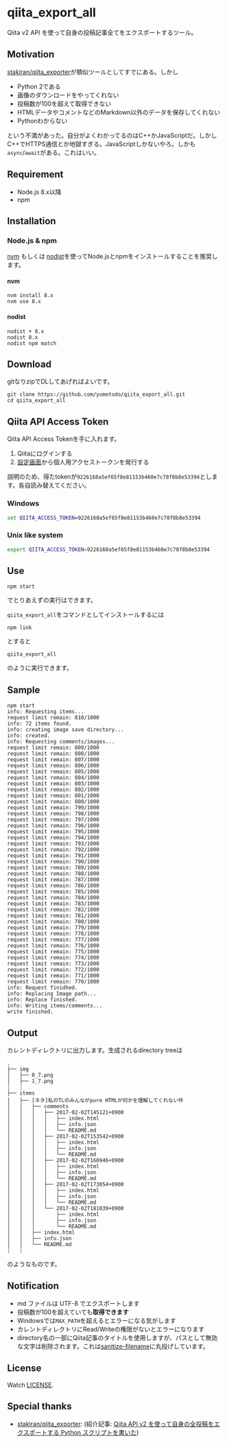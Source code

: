 # qiita_export_all

Qiita v2 API を使って自身の投稿記事全てをエクスポートするツール。

## Motivation

[stakiran/qiita_exporter](https://github.com/stakiran/qiita_exporter)が類似ツールとしてすでにある。しかし

- Python 2である
- 画像のダウンロードをやってくれない
- 投稿数が100を超えて取得できない
- HTMLデータやコメントなどのMarkdown以外のデータを保存してくれない
- Pythonわからない

という不満があった。自分がよくわかってるのはC++かJavaScriptだ。しかしC++でHTTPS通信とか地獄すぎる。JavaScriptしかないやろ。しかも`async`/`await`がある。これはいい。

## Requirement

- Node.js 8.x以降
- npm

## Installation

### Node.js & npm

[nvm](https://github.com/creationix/nvm) もしくは [nodist](https://github.com/marcelklehr/nodist)を使ってNode.jsとnpmをインストールすることを推奨します。

#### nvm

```plain
nvm install 8.x
nvm use 8.x
```

#### nodist

```plain
nodist + 8.x
nodist 8.x
nodist npm match
```

## Download

gitなりzipでDLしてあげればよいです。

```plain
git clone https://github.com/yumetodo/qiita_export_all.git
cd qiita_export_all
```

## Qiita API Access Token

Qiita API Access Tokenを手に入れます。

1. Qiitaにログインする
2. [設定画面](https://qiita.com/settings/applications)から個人用アクセストークンを発行する

説明のため、得たtokenが`9226168a5ef65f8e81153b460e7c78f8b8e53394`とします。各自読み替えてください。

### Windows

```cmd
set QIITA_ACCESS_TOKEN=9226168a5ef65f8e81153b460e7c78f8b8e53394
```

### Unix like system

```bash
export QIITA_ACCESS_TOKEN=9226168a5ef65f8e81153b460e7c78f8b8e53394
```

## Use

```plain
npm start
```

でとりあえずの実行はできます。

`qiita_export_all`をコマンドとしてインストールするには

```plain
npm link
```

とすると

```plain
qiita_export_all
```

のように実行できます。

## Sample

```plain
npm start
info: Requesting items...
request limit remain: 810/1000
info: 72 items found.
info: creating image save directory...
info: created.
info: Requesting comments/images...
request limit remain: 809/1000
request limit remain: 808/1000
request limit remain: 807/1000
request limit remain: 806/1000
request limit remain: 805/1000
request limit remain: 804/1000
request limit remain: 803/1000
request limit remain: 802/1000
request limit remain: 801/1000
request limit remain: 800/1000
request limit remain: 799/1000
request limit remain: 798/1000
request limit remain: 797/1000
request limit remain: 796/1000
request limit remain: 795/1000
request limit remain: 794/1000
request limit remain: 793/1000
request limit remain: 792/1000
request limit remain: 791/1000
request limit remain: 790/1000
request limit remain: 789/1000
request limit remain: 788/1000
request limit remain: 787/1000
request limit remain: 786/1000
request limit remain: 785/1000
request limit remain: 784/1000
request limit remain: 783/1000
request limit remain: 782/1000
request limit remain: 781/1000
request limit remain: 780/1000
request limit remain: 779/1000
request limit remain: 778/1000
request limit remain: 777/1000
request limit remain: 776/1000
request limit remain: 775/1000
request limit remain: 774/1000
request limit remain: 773/1000
request limit remain: 772/1000
request limit remain: 771/1000
request limit remain: 770/1000
info: Request finidhed.
info: Replacing Image path...
info: Replace finished.
info: Writing items/comments...
write finished.
```

## Output

カレントディレクトリに出力します。生成されるdirectory treeは

```plain
.
├── img
│   ├── 0_7.png
│   ├── 1_7.png
┊   ┊
├── items
│   ├── [ネタ]私のTLのみんながpure HTMLが何かを理解してくれない件
│   │   ├── comments
│   │   │   ├── 2017-02-02T145121+0900
│   │   │   │   ├── index.html
│   │   │   │   ├── info.json
│   │   │   │   └── README.md
│   │   │   ├── 2017-02-02T153542+0900
│   │   │   │   ├── index.html
│   │   │   │   ├── info.json
│   │   │   │   └── README.md
│   │   │   ├── 2017-02-02T160946+0900
│   │   │   │   ├── index.html
│   │   │   │   ├── info.json
│   │   │   │   └── README.md
│   │   │   ├── 2017-02-02T173054+0900
│   │   │   │   ├── index.html
│   │   │   │   ├── info.json
│   │   │   │   └── README.md
│   │   │   └── 2017-02-02T181039+0900
│   │   │       ├── index.html
│   │   │       ├── info.json
│   │   │       └── README.md
│   │   ├── index.html
│   │   ├── info.json
│   │   └── README.md
┊   ┊
```

のようなものです。

## Notification

- md ファイルは UTF-8 でエクスポートします
- 投稿数が100を超えていても**取得できます**
- Windowsでは`MAX_PATH`を超えるとエラーになる気がします
- カレントディレクトリにRead/Writeの権限がないとエラーになります
- directory名の一部にQiita記事のタイトルを使用しますが、パスとして無効な文字は削除されます。これは[sanitize-filename](https://www.npmjs.com/package/sanitize-filename)に丸投げしています。

## License

Watch [LICENSE](./LICENSE).

## Special thanks

- [stakiran/qiita_exporter](https://github.com/stakiran/qiita_exporter): (紹介記事: [Qiita API v2 を使って自身の全投稿をエクスポートする Python スクリプトを書いた](https://qiita.com/sta/items/5074df5fcb81d890897b))
